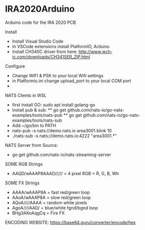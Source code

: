 # IRA2020Arduino
Arduino code for the IRA 2020 PCB

Install
* Install Visual Studio Code
* In VSCode extensions install PlatformIO, Arduino
* Install CH340C driver from here: http://www.wch-ic.com/downloads/CH341SER_ZIP.html

Configure
* Change WIFI & PSK to your local Wifi settings
* in Platformio.ini change upload_port to your local COM port
* 

NATS Clients in WSL
* first install GO:  sudo apt install golang-go
* Install pub & sub: 
** go get github.com/nats-io/go-nats-examples/tools/nats-pub
** go get github.com/nats-io/go-nats-examples/tools/nats-sub
* Add ~/go/bin to PATH
* nats-pub -s nats://demo.nats.io area3001.blink 10
* ./nats-sub -s nats://demo.nats.io:4222 "area3001.*"

NATS Server from Source:
* go get github.com/nats-io/nats-streaming-server

SOME RGB Strings
*  AAQD/wAAAP8AAAD///// = 4 pixel RGB = R, G, B, Wh

SOME FX Strings
* AAAA/wAAAP8A = fast red/green loop
* AAoA/wAAAP8A = slow red/green loop
* AQoA////AAAA = random white pixels
* AgoA////AAD/ = blue/white fgnd/bgnd loop
* BHg3AKoAqgCq = Fire FX

ENCODING WEBSITE: https://base64.guru/converter/encode/hex


